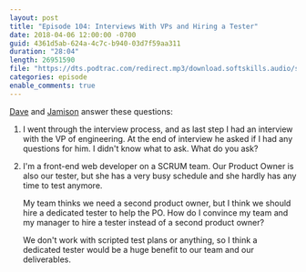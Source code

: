 ```yaml
---
layout: post
title: "Episode 104: Interviews With VPs and Hiring a Tester"
date: 2018-04-06 12:00:00 -0700
guid: 4361d5ab-624a-4c7c-b940-03d7f59aa311
duration: "28:04"
length: 26951590
file: "https://dts.podtrac.com/redirect.mp3/download.softskills.audio/sse-104.mp3"
categories: episode
enable_comments: true
---
```


[Dave](https://twitter.com/djsmith42) and [Jamison](https://twitter.com/jergason) answer these questions:

1. I went through the interview process, and as last step I had an interview with the VP of engineering. At the end of interview he asked if I had any questions for him. I didn't know what to ask. What do you ask?
2. I'm a front-end web developer on a SCRUM team. Our Product Owner is also our tester, but she has a very busy schedule and she hardly has any time to test anymore.

   My team thinks we need a second product owner, but I think we should hire a dedicated tester to help the PO. How do I convince my team and my manager to hire a tester instead of a second product owner?

   We don't work with scripted test plans or anything, so I think a dedicated tester would be a huge benefit to our team and our deliverables.
